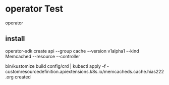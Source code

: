 # operator Test

operator

## install

operator-sdk create api --group cache --version v1alpha1 --kind Memcached --resource --controller

bin/kustomize build config/crd | kubectl apply -f -
customresourcedefinition.apiextensions.k8s.io/memcacheds.cache.hias222.org created